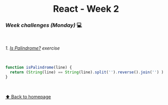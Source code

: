 <h1 align="center">React - Week 2</h1>

### _Week challenges (Monday)_ 💻
<br>

_1. [Is Palindrome?](https://www.codewars.com/kata/57a5015d72292ddeb8000b31/train/javascript) exercise_

<br>

```js
function isPalindrome(line) {
  return (String(line) == String(line).split('').reverse().join('') )
}
```
<br>


[⬆ Back to homepage](https://github.com/21atalia/core-code-upskilling-readme/blob/main/README.md)
